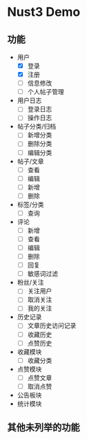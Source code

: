 # Nust3 Demo

## 功能
* 用户
  * [x] 登录
  * [x] 注册
  * [ ] 信息修改
  * [ ] 个人帖子管理
* 用户日志
  * [ ] 登录日志
  * [ ] 操作日志
* 帖子分类/归档
  * [ ] 新增分类
  * [ ] 删除分类
  * [ ] 编辑分类
* 帖子/文章
  * [ ] 查看
  * [ ] 编辑
  * [ ] 新增
  * [ ] 删除
* 标签/分类
  * [ ] 查询
* 评论
  * [ ] 新增
  * [ ] 查看
  * [ ] 编辑
  * [ ] 删除
  * [ ] 回复
  * [ ] 敏感词过滤
* 粉丝/关注
  * [ ] 关注用户
  * [ ] 取消关注
  * [ ] 我的关注
* 历史记录
  * [ ] 文章历史访问记录
  * [ ] 收藏历史
  * [ ] 点赞历史
* 收藏模块
  * [ ] 收藏分类 
* 点赞模块
  * [ ] 点赞文章
  * [ ] 取消点赞
* 公告板块
* 统计模块

## 其他未列举的功能
